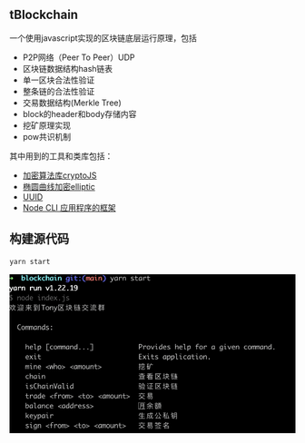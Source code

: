 ## tBlockchain

一个使用javascript实现的区块链底层运行原理，包括
- P2P网络（Peer To Peer）UDP
- 区块链数据结构hash链表
- 单一区块合法性验证
- 整条链的合法性验证
- 交易数据结构(Merkle Tree)
- block的header和body存储内容
- 挖矿原理实现
- pow共识机制

其中用到的工具和类库包括：


- [加密算法库cryptoJS](https://github.com/brix/crypto-js)
- [椭圆曲线加密elliptic](https://github.com/indutny/elliptic)
- [UUID](https://github.com/uuidjs/uuid)
- [Node CLI 应用程序的框架](https://github.com/dthree/vorpal)
  
## 构建源代码

```javascript
yarn start
```

![Alt text](image.png)